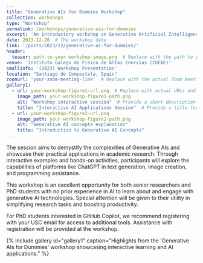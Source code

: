 ```yaml
---
title: "Generative AIs for Dummies Workshop"
collection: workshops
type: "Workshop"
permalink: /workshops/generative-ais-for-dummies
excerpt: 'An introductory workshop on Generative Artificial Intelligences, tailored for beginners in the field, focusing on practical applications in academic research.'
date: 2023-12-20  # The workshop date
link: '/posts/2023/12/generative-ai-for-dummies/'  
header:
  teaser: path-to-your-workshop-image.png  # Replace with the path to your teaser image if available
venue: 'Instituto Galego de Física de Altas Enerxías (IGFAE)'
smallinfo: '(2023) Workshop Presentation'
location: "Santiago de Compostela, Spain"
zoomurl: 'your-zoom-meeting-link'  # Replace with the actual Zoom meeting link if available
gallery1:
  - url: your-workshop-figure1-url.png  # Replace with actual URLs and paths
    image_path: your-workshop-figure1-path.png
    alt: "Workshop interactive session"  # Provide a short description
    title: "Interactive AI Applications Session"  # Provide a title for the figure
  - url: your-workshop-figure2-url.png
    image_path: your-workshop-figure2-path.png
    alt: "Generative AI concepts explanation"
    title: "Introduction to Generative AI Concepts"
---
```


The session aims to demystify the complexities of Generative AIs and showcase their practical applications in academic research. Through interactive examples and hands-on activities, participants will explore the capabilities of platforms like ChatGPT in text generation, image creation, and programming assistance.

This workshop is an excellent opportunity for both senior researchers and PhD students with no prior experience in AI to learn about and engage with generative AI technologies. Special attention will be given to their utility in simplifying research tasks and boosting productivity.

For PhD students interested in GitHub Copilot, we recommend registering with your USC email for access to additional tools. Assistance with registration will be provided at the workshop.

{% include gallery id="gallery1" caption="Highlights from the 'Generative AIs for Dummies' workshop showcasing interactive learning and AI applications." %}
